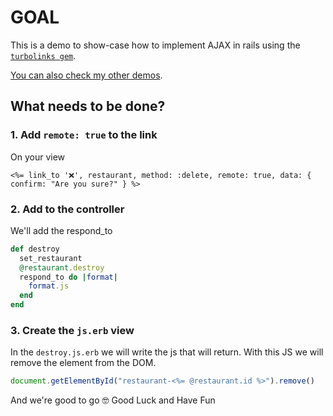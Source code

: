 # GOAL

This is a demo to show-case how to implement AJAX in rails using the [`turbolinks gem`](https://github.com/turbolinks/turbolinks).

[You can also check my other demos](https://github.com/andrerferrer/dedemos/blob/master/README.md#ded%C3%A9mos).

## What needs to be done?

### 1. Add `remote: true` to the link
On your view
```erb
<%= link_to '❌', restaurant, method: :delete, remote: true, data: { confirm: "Are you sure?" } %>
```

### 2. Add to the controller
We'll add the respond_to

```ruby
def destroy
  set_restaurant
  @restaurant.destroy
  respond_to do |format|
    format.js
  end
end
```

### 3. Create the `js.erb` view

In the `destroy.js.erb` we will write the js that will return. With this JS we will remove the element from the DOM.

```js
document.getElementById("restaurant-<%= @restaurant.id %>").remove()
```

And we're good to go 🤓
Good Luck and Have Fun
